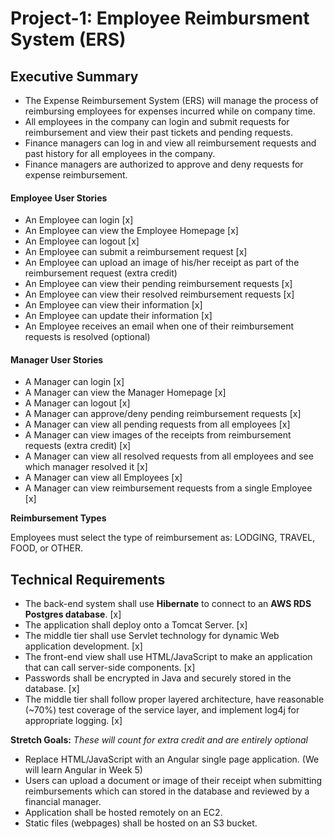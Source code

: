 # Project-1: Employee Reimbursment System (ERS)

## Executive Summary
* The Expense Reimbursement System (ERS) will manage the process of reimbursing employees for expenses incurred while on company time. 
* All employees in the company can login and submit requests for reimbursement and view their past tickets and pending requests. 
* Finance managers can log in and view all reimbursement requests and past history for all employees in the company. 
* Finance managers are authorized to approve and deny requests for expense reimbursement.

#### Employee User Stories 
- An Employee can login [x]
- An Employee can view the Employee Homepage [x]
- An Employee can logout [x]
- An Employee can submit a reimbursement request [x]
- An Employee can upload an image of his/her receipt as part of the reimbursement request (extra credit)
- An Employee can view their pending reimbursement requests [x]
- An Employee can view their resolved reimbursement requests [x]
- An Employee can view their information [x]
- An Employee can update their information [x]
- An Employee receives an email when one of their reimbursement requests is resolved (optional)

#### Manager User Stories
- A Manager can login [x]
- A Manager can view the Manager Homepage [x]
- A Manager can logout [x]
- A Manager can approve/deny pending reimbursement requests [x]
- A Manager can view all pending requests from all employees [x]
- A Manager can view images of the receipts from reimbursement requests (extra credit) [x]
- A Manager can view all resolved requests from all employees and see which manager resolved it [x]
- A Manager can view all Employees [x]
- A Manager can view reimbursement requests from a single Employee [x]

**Reimbursement Types**

Employees must select the type of reimbursement as: LODGING, TRAVEL, FOOD, or OTHER.

## Technical Requirements

* The back-end system shall use **Hibernate** to connect to an **AWS RDS Postgres database**.  [x]
* The application shall deploy onto a Tomcat Server. [x]
* The middle tier shall use Servlet technology for dynamic Web application development. [x]
* The front-end view shall use HTML/JavaScript to make an application that can call server-side components. [x]
* Passwords shall be encrypted in Java and securely stored in the database. [x]
* The middle tier shall follow proper layered architecture, have reasonable (~70%) test coverage of the service layer, and implement log4j for appropriate logging. [x]

**Stretch Goals:** *These will count for extra credit and are entirely optional*
* Replace HTML/JavaScript with an Angular single page application. (We will learn Angular in Week 5)
* Users can upload a document or image of their receipt when submitting reimbursements which can stored in the database and reviewed by a financial manager.
* Application shall be hosted remotely on an EC2.
* Static files (webpages) shall be hosted on an S3 bucket. 
